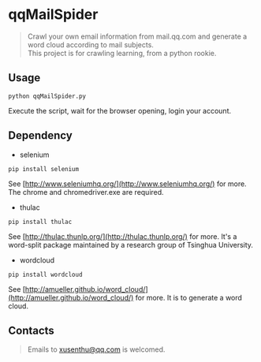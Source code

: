 # qqMailSpider  
> Crawl your own email information from mail.qq.com and generate a word cloud according to mail subjects.  
> This project is for crawling learning, from a python rookie.  
## Usage  
```shell
python qqMailSpider.py
```  
Execute the script, wait for the browser opening, login your account.  
## Dependency  
- selenium  
```shell
pip install selenium
```  
See [http://www.seleniumhq.org/](http://www.seleniumhq.org/) for more. The chrome and chromedriver.exe are required.  
- thulac  
```shell
pip install thulac
```  
See [http://thulac.thunlp.org/](http://thulac.thunlp.org/) for more. It's a word-split package maintained by a research group of Tsinghua University.  
- wordcloud  
```shell
pip install wordcloud
```  
See [http://amueller.github.io/word_cloud/](http://amueller.github.io/word_cloud/) for more. It is to generate a word cloud.  
## Contacts  
> Emails to xusenthu@qq.com is welcomed.  
